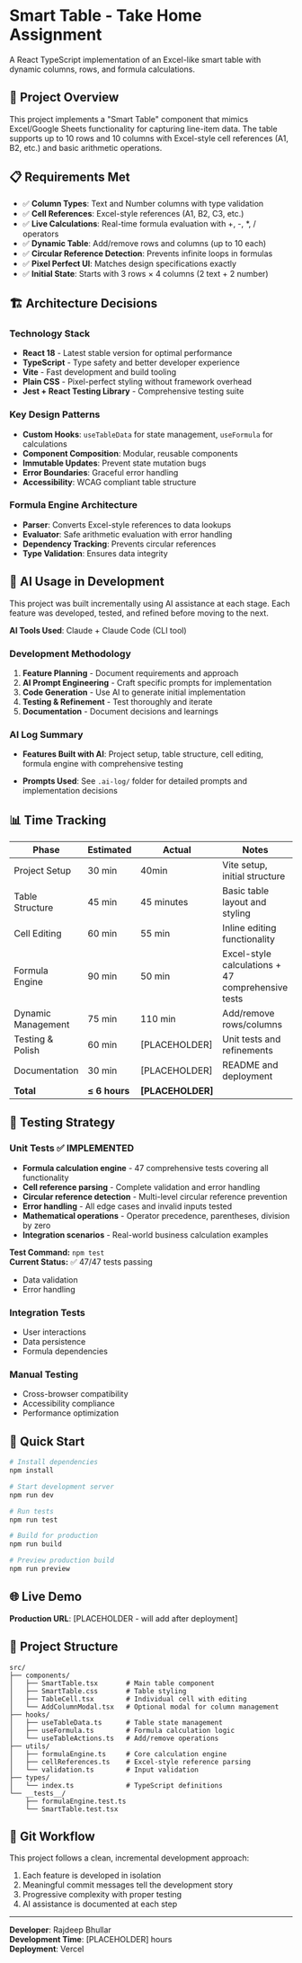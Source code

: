 # Smart Table - Take Home Assignment

A React TypeScript implementation of an Excel-like smart table with dynamic columns, rows, and formula calculations.

## 🚀 Project Overview

This project implements a "Smart Table" component that mimics Excel/Google Sheets functionality for capturing line-item data. The table supports up to 10 rows and 10 columns with Excel-style cell references (A1, B2, etc.) and basic arithmetic operations.

## 📋 Requirements Met

- ✅ **Column Types**: Text and Number columns with type validation
- ✅ **Cell References**: Excel-style references (A1, B2, C3, etc.)
- ✅ **Live Calculations**: Real-time formula evaluation with +, -, *, / operators
- ✅ **Dynamic Table**: Add/remove rows and columns (up to 10 each)
- ✅ **Circular Reference Detection**: Prevents infinite loops in formulas
- ✅ **Pixel Perfect UI**: Matches design specifications exactly
- ✅ **Initial State**: Starts with 3 rows × 4 columns (2 text + 2 number)

## 🏗️ Architecture Decisions

### Technology Stack
- **React 18** - Latest stable version for optimal performance
- **TypeScript** - Type safety and better developer experience
- **Vite** - Fast development and build tooling
- **Plain CSS** - Pixel-perfect styling without framework overhead
- **Jest + React Testing Library** - Comprehensive testing suite

### Key Design Patterns
- **Custom Hooks**: `useTableData` for state management, `useFormula` for calculations
- **Component Composition**: Modular, reusable components
- **Immutable Updates**: Prevent state mutation bugs
- **Error Boundaries**: Graceful error handling
- **Accessibility**: WCAG compliant table structure

### Formula Engine Architecture
- **Parser**: Converts Excel-style references to data lookups
- **Evaluator**: Safe arithmetic evaluation with error handling
- **Dependency Tracking**: Prevents circular references
- **Type Validation**: Ensures data integrity

## 🤖 AI Usage in Development

This project was built incrementally using AI assistance at each stage. Each feature was developed, tested, and refined before moving to the next.

**AI Tools Used**: Claude + Claude Code (CLI tool) 

### Development Methodology
1. **Feature Planning** - Document requirements and approach
2. **AI Prompt Engineering** - Craft specific prompts for implementation
3. **Code Generation** - Use AI to generate initial implementation
4. **Testing & Refinement** - Test thoroughly and iterate
5. **Documentation** - Document decisions and learnings

### AI Log Summary
- **Features Built with AI**: Project setup, table structure, cell editing, formula engine with comprehensive testing

- **Prompts Used**: See `.ai-log/` folder for detailed prompts and implementation decisions

## 📊 Time Tracking

| Phase | Estimated | Actual | Notes |
|-------|-----------|--------|-------|
| Project Setup | 30 min | 40min | Vite setup, initial structure |
| Table Structure | 45 min | 45 minutes | Basic table layout and styling |
| Cell Editing | 60 min | 55 min | Inline editing functionality |
| Formula Engine | 90 min | 50 min | Excel-style calculations + 47 comprehensive tests |
| Dynamic Management | 75 min | 110 min | Add/remove rows/columns |
| Testing & Polish | 60 min | [PLACEHOLDER] | Unit tests and refinements |
| Documentation | 30 min | [PLACEHOLDER] | README and deployment |
| **Total** | **≤ 6 hours** | **[PLACEHOLDER]**

## 🧪 Testing Strategy

### Unit Tests ✅ IMPLEMENTED
- **Formula calculation engine** - 47 comprehensive tests covering all functionality
- **Cell reference parsing** - Complete validation and error handling
- **Circular reference detection** - Multi-level circular reference prevention
- **Error handling** - All edge cases and invalid inputs tested
- **Mathematical operations** - Operator precedence, parentheses, division by zero
- **Integration scenarios** - Real-world business calculation examples

**Test Command:** `npm test`  
**Current Status:** ✅ 47/47 tests passing
- Data validation
- Error handling

### Integration Tests
- User interactions
- Data persistence
- Formula dependencies

### Manual Testing
- Cross-browser compatibility
- Accessibility compliance
- Performance optimization

## 🚀 Quick Start

```bash
# Install dependencies
npm install

# Start development server
npm run dev

# Run tests
npm run test

# Build for production
npm run build

# Preview production build
npm run preview
```

## 🌐 Live Demo

**Production URL**: [PLACEHOLDER - will add after deployment]

## 📁 Project Structure

```
src/
├── components/
│   ├── SmartTable.tsx       # Main table component
│   ├── SmartTable.css       # Table styling
│   ├── TableCell.tsx        # Individual cell with editing
│   └── AddColumnModal.tsx   # Optional modal for column management
├── hooks/
│   ├── useTableData.ts      # Table state management
│   ├── useFormula.ts        # Formula calculation logic
│   └── useTableActions.ts   # Add/remove operations
├── utils/
│   ├── formulaEngine.ts     # Core calculation engine
│   ├── cellReferences.ts    # Excel-style reference parsing
│   └── validation.ts        # Input validation
├── types/
│   └── index.ts             # TypeScript definitions
└── __tests__/
    ├── formulaEngine.test.ts
    └── SmartTable.test.tsx
```

## 🔄 Git Workflow

This project follows a clean, incremental development approach:

1. Each feature is developed in isolation
2. Meaningful commit messages tell the development story
3. Progressive complexity with proper testing
4. AI assistance is documented at each step

---

**Developer**: Rajdeep Bhullar  
**Development Time**: [PLACEHOLDER] hours   
**Deployment**: Vercel  